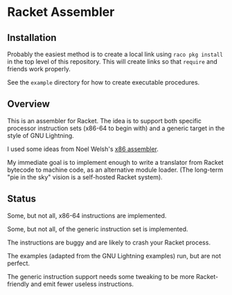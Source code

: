 Racket Assembler
================

Installation
------------

Probably the easiest method is to create a local link using
`raco pkg install` in the top level of this repository.
This will create links so that `require` and friends work properly.

See the `example` directory for how to create executable procedures.

Overview
--------

This is an assembler for Racket. The idea is to support both
specific processor instruction sets (x86-64 to begin with) and
a generic target in the style of GNU Lightning.

I used some ideas from Noel Welsh's
[x86 assembler](https://github.com/noelwelsh/assembler/).

My immediate goal is to implement enough to write a translator
from Racket bytecode to machine code, as an alternative module
loader. (The long-term "pie in the sky" vision is a self-hosted
Racket system).

Status
------

Some, but not all, x86-64 instructions are implemented.

Some, but not all, of the generic instruction set is implemented.

The instructions are buggy and are likely to crash your Racket process.

The examples (adapted from the GNU Lightning examples) run, but are
not perfect.

The generic instruction support needs some tweaking to be more
Racket-friendly and emit fewer useless instructions.